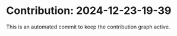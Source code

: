 # Contribution: 2024-12-23-19-39
This is an automated commit to keep the contribution graph active.
